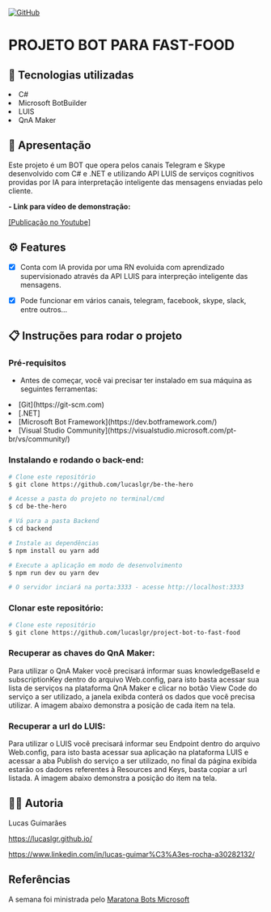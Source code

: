 <a href="./LICENSE">![GitHub](https://img.shields.io/badge/license-MIT-green)</a>

# PROJETO BOT PARA FAST-FOOD

## :rocket: Tecnologias utilizadas

<li>C#</li>
<li>Microsoft BotBuilder</li>
<li>LUIS</li>
<li>QnA Maker</li>

## :loudspeaker: Apresentação

Este projeto é um BOT que opera pelos canais Telegram e Skype desenvolvido com C# e .NET e utilizando API LUIS de serviços cognitivos providas por IA para interpretação inteligente das mensagens enviadas pelo cliente.

<b>- Link para vídeo de demonstração:</b> 

[[Publicação no Youtube]](https://www.youtube.com/watch?v=hxmH17UhvIE)

## ⚙ Features

- [x] Conta com IA provida por uma RN evoluida com aprendizado supervisionado através da API LUIS para interpreção inteligente das mensagens.

- [x] Pode funcionar em vários canais, telegram, facebook, skype, slack, entre outros...

## :clipboard: Instruções para rodar o projeto

### Pré-requisitos

- Antes de começar, você vai precisar ter instalado em sua máquina as seguintes ferramentas:

<li>[Git](https://git-scm.com)</li>
<li>[.NET]</li>
<li>[Microsoft Bot Framework](https://dev.botframework.com/)</li>
<li>[Visual Studio Community](https://visualstudio.microsoft.com/pt-br/vs/community/)</li>

### Instalando e rodando o back-end:

```bash
# Clone este repositório
$ git clone https://github.com/lucaslgr/be-the-hero

# Acesse a pasta do projeto no terminal/cmd
$ cd be-the-hero

# Vá para a pasta Backend
$ cd backend

# Instale as dependências
$ npm install ou yarn add

# Execute a aplicação em modo de desenvolvimento
$ npm run dev ou yarn dev

# O servidor inciará na porta:3333 - acesse http://localhost:3333 
```

### Clonar este repositório:

```bash
# Clone este repositório
$ git clone https://github.com/lucaslgr/project-bot-to-fast-food
```

### Recuperar as chaves do QnA Maker:

Para utilizar o QnA Maker você precisará informar suas knowledgeBaseId e subscriptionKey dentro do arquivo Web.config, para isto basta acessar sua lista de serviços na plataforma QnA Maker e clicar no botão View Code do serviço a ser utilizado, a janela exibda conterá os dados que você precisa utilizar. A imagem abaixo demonstra a posição de cada item na tela.

### Recuperar a url do LUIS:

Para utilizar o LUIS você precisará informar seu Endpoint dentro do arquivo Web.config, para isto basta acessar sua aplicação na plataforma LUIS e acessar a aba Publish do serviço a ser utilizado, no final da página exibida estarão os dadores referentes à Resources and Keys, basta copiar a url listada. A imagem abaixo demonstra a posição do item na tela.

## 👨‍💻 Autoria

Lucas Guimarães

https://lucaslgr.github.io/

https://www.linkedin.com/in/lucas-guimar%C3%A3es-rocha-a30282132/

## Referências

A semana foi ministrada pelo [Maratona Bots Microsoft](https://ticapacitacion.com/curso/botspt/)
